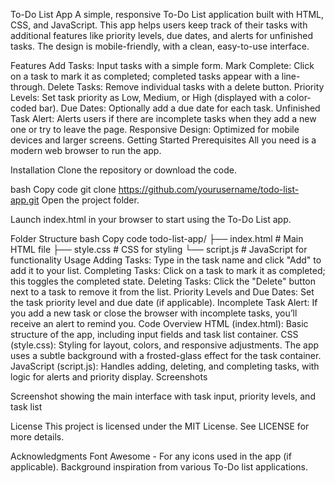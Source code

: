 To-Do List App
A simple, responsive To-Do List application built with HTML, CSS, and JavaScript. This app helps users keep track of their tasks with additional features like priority levels, due dates, and alerts for unfinished tasks. The design is mobile-friendly, with a clean, easy-to-use interface.

Features
Add Tasks: Input tasks with a simple form.
Mark Complete: Click on a task to mark it as completed; completed tasks appear with a line-through.
Delete Tasks: Remove individual tasks with a delete button.
Priority Levels: Set task priority as Low, Medium, or High (displayed with a color-coded bar).
Due Dates: Optionally add a due date for each task.
Unfinished Task Alert: Alerts users if there are incomplete tasks when they add a new one or try to leave the page.
Responsive Design: Optimized for mobile devices and larger screens.
Getting Started
Prerequisites
All you need is a modern web browser to run the app.

Installation
Clone the repository or download the code.

bash
Copy code
git clone https://github.com/yourusername/todo-list-app.git
Open the project folder.

Launch index.html in your browser to start using the To-Do List app.

Folder Structure
bash
Copy code
todo-list-app/
├── index.html       # Main HTML file
├── style.css        # CSS for styling
└── script.js        # JavaScript for functionality
Usage
Adding Tasks: Type in the task name and click "Add" to add it to your list.
Completing Tasks: Click on a task to mark it as completed; this toggles the completed state.
Deleting Tasks: Click the "Delete" button next to a task to remove it from the list.
Priority Levels and Due Dates: Set the task priority level and due date (if applicable).
Incomplete Task Alert: If you add a new task or close the browser with incomplete tasks, you’ll receive an alert to remind you.
Code Overview
HTML (index.html): Basic structure of the app, including input fields and task list container.
CSS (style.css): Styling for layout, colors, and responsive adjustments. The app uses a subtle background with a frosted-glass effect for the task container.
JavaScript (script.js): Handles adding, deleting, and completing tasks, with logic for alerts and priority display.
Screenshots

Screenshot showing the main interface with task input, priority levels, and task list

License
This project is licensed under the MIT License. See LICENSE for more details.

Acknowledgments
Font Awesome - For any icons used in the app (if applicable).
Background inspiration from various To-Do list applications.

